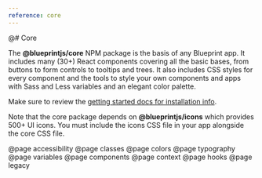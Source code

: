 ```yaml
---
reference: core
---
```


@# Core

The __@blueprintjs/core__ NPM package is the basis of any Blueprint app. It includes many (30+)
React components covering all the basic bases, from buttons to form controls to tooltips and trees.
It also includes CSS styles for every component and the tools to style your own components and apps
with Sass and Less variables and an elegant color palette.

Make sure to review the [getting started docs for installation info](#blueprint/getting-started).

Note that the core package depends on __@blueprintjs/icons__ which provides 500+ UI icons.
You must include the icons CSS file in your app alongside the core CSS file.

@page accessibility
@page classes
@page colors
@page typography
@page variables
@page components
@page context
@page hooks
@page legacy
